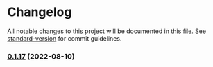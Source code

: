 # Changelog

All notable changes to this project will be documented in this file. See [standard-version](https://github.com/conventional-changelog/standard-version) for commit guidelines.

### [0.1.17](https://github.com/dew-org/dew-web/compare/v0.1.16...v0.1.17) (2022-08-10)
